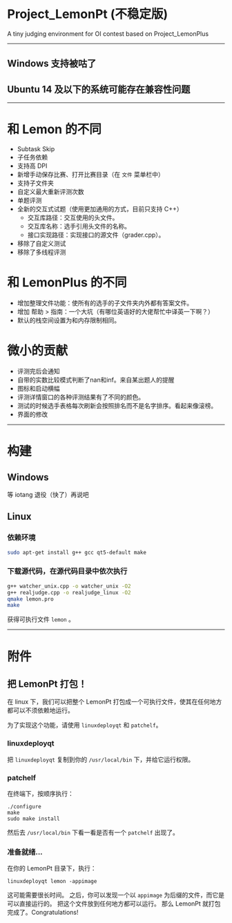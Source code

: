 # Project_LemonPt (不稳定版)

A tiny judging environment for OI contest based on Project_LemonPlus

---

## Windows 支持被咕了

## Ubuntu 14 及以下的系统可能存在兼容性问题

---

# 和 Lemon 的不同

- Subtask Skip
- 子任务依赖
- 支持高 DPI
- 新增手动保存比赛、打开比赛目录（在 `文件` 菜单栏中）
- 支持子文件夹
- 自定义最大重新评测次数
- 单题评测
- 全新的交互式试题（使用更加通用的方式，目前只支持 C++）
  - 交互库路径：交互使用的头文件。
  - 交互库名称：选手引用头文件的名称。
  - 接口实现路径：实现接口的源文件（grader.cpp）。
- 移除了自定义测试
- 移除了多线程评测

# 和 LemonPlus 的不同

- 增加整理文件功能：使所有的选手的子文件夹内外都有答案文件。
- 增加 帮助 > 指南：一个大坑（有哪位英语好的大佬帮忙中译英一下啊？）
- 默认的栈空间设置为和内存限制相同。

# 微小的贡献

- 评测完后会通知
- 自带的实数比较模式判断了nan和inf。来自某出题人的提醒
- 图标和启动横幅
- 评测详情窗口的各种评测结果有了不同的颜色。
- 测试的时候选手表格每次刷新会按照排名而不是名字排序。看起来像滚榜。
- 界面的修改

---

# 构建

## Windows

等 iotang 退役（快了）再说吧

## Linux

### 依赖环境

```bash
sudo apt-get install g++ gcc qt5-default make
```

### 下载源代码，在源代码目录中依次执行

```bash
g++ watcher_unix.cpp -o watcher_unix -O2
g++ realjudge.cpp -o realjudge_linux -O2
qmake lemon.pro
make
```

获得可执行文件 ``lemon`` 。

---

# 附件

## 把 LemonPt 打包！

在 linux 下，我们可以把整个 LemonPt 打包成一个可执行文件，使其在任何地方都可以不须依赖地运行。

为了实现这个功能，请使用 ``linuxdeployqt`` 和 ``patchelf``。

### linuxdeployqt

把 ``linuxdeployqt`` 复制到你的 ``/usr/local/bin`` 下，并给它运行权限。

### patchelf

在终端下，按顺序执行：

```plain
./configure
make
sudo make install
```

然后去 ``/usr/local/bin`` 下看一看是否有一个 ``patchelf`` 出现了。

### 准备就绪...

在你的 LemonPt 目录下，执行：

```plain
linuxdeployqt lemon -appimage
```

这可能需要很长时间。
之后，你可以发现一个以 ``appimage`` 为后缀的文件，而它是可以直接运行的。
把这个文件放到任何地方都可以运行。
那么 LemonPt 就打包完成了。Congratulations!


